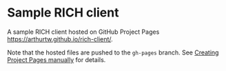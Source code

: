 # Sample RICH client

A sample RICH client hosted on GitHub Project Pages <https://arthurtw.github.io/rich-client/>.

Note that the hosted files are pushed to the `gh-pages` branch. See [Creating Project Pages manually](https://help.github.com/articles/creating-project-pages-manually/) for details.

